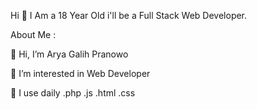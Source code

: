 Hi 👋 I Am a 18 Year Old i'll be a Full Stack Web Developer.

About Me :

👋 Hi, I’m Arya Galih Pranowo

👀 I’m interested in Web Developer

💼 I use daily .php .js .html .css

